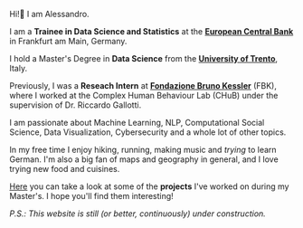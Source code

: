 Hi!👋 I am Alessandro. 

I am a **Trainee in Data Science and Statistics** at the [**European Central Bank**](https://www.ecb.europa.eu/home/html/index.en.html) in Frankfurt am Main, Germany.

I hold a Master's Degree in **Data Science** from the [**University of Trento**](https://www.unitn.it/en), Italy.

Previously, I was a **Reseach Intern** at [**Fondazione Bruno Kessler**](https://www.fbk.eu/en/) (FBK), where I worked at the Complex Human Behaviour Lab (CHuB) under the supervision of Dr. Riccardo Gallotti.

I am passionate about Machine Learning, NLP, Computational Social Science, Data Visualization, Cybersecurity and a whole lot of other topics.

In my free time I enjoy hiking, running, making music and *trying* to learn German.
I'm also a big fan of maps and geography in general, and I love trying new food and cuisines.

[Here](src/prj/portfolio.md) you can take a look at some of the **projects** I've worked on during my Master's. I hope you'll find them interesting!

*P.S.: This website is still (or better, continuously) under construction.*
